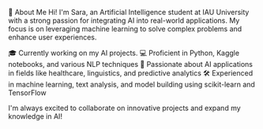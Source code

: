 👋 About Me
Hi! I'm Sara, an Artificial Intelligence student at IAU University with a strong passion for integrating AI into real-world applications. My focus is on leveraging machine learning to solve complex problems and enhance user experiences.

🎓 Currently working on my AI projects.
💻 Proficient in Python, Kaggle notebooks, and various NLP techniques
🤖 Passionate about AI applications in fields like healthcare, linguistics, and predictive analytics
🛠️ Experienced in machine learning, text analysis, and model building using scikit-learn and TensorFlow

I'm always excited to collaborate on innovative projects and expand my knowledge in AI!

